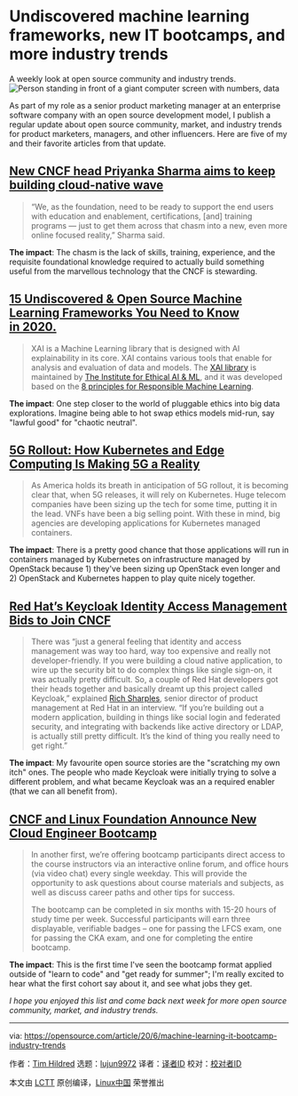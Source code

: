 [#]: collector: (lujun9972)
[#]: translator: ( )
[#]: reviewer: ( )
[#]: publisher: ( )
[#]: url: ( )
[#]: subject: (Undiscovered machine learning frameworks, new IT bootcamps, and more industry trends)
[#]: via: (https://opensource.com/article/20/6/machine-learning-it-bootcamp-industry-trends)
[#]: author: (Tim Hildred https://opensource.com/users/thildred)

Undiscovered machine learning frameworks, new IT bootcamps, and more industry trends
======
A weekly look at open source community and industry trends.
![Person standing in front of a giant computer screen with numbers, data][1]

As part of my role as a senior product marketing manager at an enterprise software company with an open source development model, I publish a regular update about open source community, market, and industry trends for product marketers, managers, and other influencers. Here are five of my and their favorite articles from that update.

## [New CNCF head Priyanka Sharma aims to keep building cloud-native wave][2]

> “We, as the foundation, need to be ready to support the end users with education and enablement, certifications, [and] training programs — just to get them across that chasm into a new, even more online focused reality,” Sharma said.

**The impact**: The chasm is the lack of skills, training, experience, and the requisite foundational knowledge required to actually build something useful from the marvellous technology that the CNCF is stewarding. 

## [15 Undiscovered &amp; Open Source Machine Learning Frameworks You Need to Know in 2020.][3]

> XAI is a Machine Learning library that is designed with AI explainability in its core. XAI contains various tools that enable for analysis and evaluation of data and models. The [XAI library][4] is maintained by [The Institute for Ethical AI &amp; ML][5], and it was developed based on the [8 principles for Responsible Machine Learning][6].

**The impact**: One step closer to the world of pluggable ethics into big data explorations. Imagine being able to hot swap ethics models mid-run, say "lawful good" for "chaotic neutral".

## [5G Rollout: How Kubernetes and Edge Computing Is Making 5G a Reality][7]

> As America holds its breath in anticipation of 5G rollout, it is becoming clear that, when 5G releases, it will rely on Kubernetes. Huge telecom companies have been sizing up the tech for some time, putting it in the lead. VNFs have been a big selling point. With these in mind, big agencies are developing applications for Kubernetes managed containers.

**The impact**: There is a pretty good chance that those applications will run in containers managed by Kubernetes on infrastructure managed by OpenStack because 1) they've been sizing up OpenStack even longer and 2) OpenStack and Kubernetes happen to play quite nicely together.

## [Red Hat’s Keycloak Identity Access Management Bids to Join CNCF][8]

> There was “just a general feeling that identity and access management was way too hard, way too expensive and really not developer-friendly. If you were building a cloud native application, to wire up the security bit to do complex things like single sign-on, it was actually pretty difficult. So, a couple of Red Hat developers got their heads together and basically dreamt up this project called Keycloak,” explained [Rich Sharples][9], senior director of product management at Red Hat in an interview. “If you’re building out a modern application, building in things like social login and federated security, and integrating with backends like active directory or LDAP, is actually still pretty difficult. It’s the kind of thing you really need to get right.”

**The impact**: My favourite open source stories are the "scratching my own itch" ones. The people who made Keycloak were initially trying to solve a different problem, and what became Keycloak was an a required enabler (that we can all benefit from).

## [CNCF and Linux Foundation Announce New Cloud Engineer Bootcamp][10]

> In another first, we’re offering bootcamp participants direct access to the course instructors via an interactive online forum, and office hours (via video chat) every single weekday. This will provide the opportunity to ask questions about course materials and subjects, as well as discuss career paths and other tips for success. 
>
> The bootcamp can be completed in six months with 15-20 hours of study time per week. Successful participants will earn three displayable, verifiable badges – one for passing the LFCS exam, one for passing the CKA exam, and one for completing the entire bootcamp. 

**The impact**: This is the first time I've seen the bootcamp format applied outside of "learn to code" and "get ready for summer"; I'm really excited to hear what the first cohort say about it, and see what jobs they get.

_I hope you enjoyed this list and come back next week for more open source community, market, and industry trends._

--------------------------------------------------------------------------------

via: https://opensource.com/article/20/6/machine-learning-it-bootcamp-industry-trends

作者：[Tim Hildred][a]
选题：[lujun9972][b]
译者：[译者ID](https://github.com/译者ID)
校对：[校对者ID](https://github.com/校对者ID)

本文由 [LCTT](https://github.com/LCTT/TranslateProject) 原创编译，[Linux中国](https://linux.cn/) 荣誉推出

[a]: https://opensource.com/users/thildred
[b]: https://github.com/lujun9972
[1]: https://opensource.com/sites/default/files/styles/image-full-size/public/lead-images/data_metrics_analytics_desktop_laptop.png?itok=9QXd7AUr (Person standing in front of a giant computer screen with numbers, data)
[2]: https://siliconangle.com/2020/06/01/priyanka-sharma-takes-the-helm-of-the-cncf-promises-to-continue-building-the-wave-of-cloud-native-adoption-cubeconversations/
[3]: https://www.freecodecamp.org/news/15-undiscovered-open-source-machine-learning-frameworks-you-need-to-know-in-2020/
[4]: https://github.com/EthicalML/xai
[5]: http://ethical.institute/
[6]: http://ethical.institute/principles.html
[7]: https://www.cncf.io/blog/2020/06/01/5g-rollout-how-kubernetes-and-edge-computing-is-making-5g-a-reality/
[8]: https://thenewstack.io/red-hats-keycloak-identity-access-management-bids-to-join-cncf/
[9]: https://www.linkedin.com/in/sharps
[10]: https://www.cncf.io/blog/2020/06/03/cncf-and-linux-foundation-announce-new-cloud-engineer-bootcamp/
